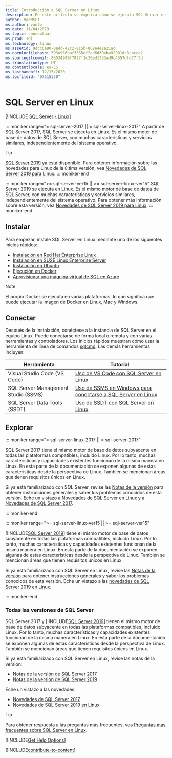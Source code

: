 ```yaml
---
title: Introducción a SQL Server en Linux
description: En este artículo se explica cómo se ejecuta SQL Server en Linux y se proporciona información para aprender más.
author: VanMSFT
ms.author: vanto
ms.date: 11/04/2019
ms.topic: conceptual
ms.prod: sql
ms.technology: linux
ms.assetid: 9dcc6a90-0add-42c2-815b-862e4e2a21ac
ms.openlocfilehash: 593a966baf3565ef2ed6d30eba92901dc8cbcca2
ms.sourcegitcommit: 86534989f7827f1c36ed1333ad9c4557dfd77f3d
ms.translationtype: HT
ms.contentlocale: es-ES
ms.lasthandoff: 12/15/2020
ms.locfileid: "97515350"
---
```

# <a name="sql-server-on-linux"></a>SQL Server en Linux

[!INCLUDE [SQL Server - Linux](../includes/applies-to-version/sql-linux.md)]

::: moniker range="= sql-server-2017 || = sql-server-linux-2017"
A partir de SQL Server 2017, SQL Server se ejecuta en Linux. Es el mismo motor de base de datos de SQL Server, con muchas características y servicios similares, independientemente del sistema operativo.

> [!TIP]
> [SQL Server 2019](sql-server-linux-overview.md?view=sql-server-ver15&preserve-view=true) ya está disponible. Para obtener información sobre las novedades para Linux de la última versión, vea [Novedades de SQL Server 2019 para Linux](sql-server-linux-whats-new-2019.md?view=sql-server-ver15&preserve-view=true).
::: moniker-end

::: moniker range=">= sql-server-ver15 || >= sql-server-linux-ver15"
SQL Server 2019 se ejecuta en Linux. Es el mismo motor de base de datos de SQL Server, con muchas características y servicios similares, independientemente del sistema operativo. Para obtener más información sobre esta versión, vea [Novedades de SQL Server 2019 para Linux](sql-server-linux-whats-new-2019.md).
::: moniker-end

## <a name="install"></a>Instalar

Para empezar, instale SQL Server en Linux mediante uno de los siguientes inicios rápidos:

- [Instalación en Red Hat Enterprise Linux](quickstart-install-connect-red-hat.md)
- [Instalación en SUSE Linux Enterprise Server](quickstart-install-connect-suse.md)
- [Instalación en Ubuntu](quickstart-install-connect-ubuntu.md)
- [Ejecución en Docker](quickstart-install-connect-docker.md)
- [Aprovisionar una máquina virtual de SQL en Azure](/azure/virtual-machines/linux/sql/provision-sql-server-linux-virtual-machine?toc=/sql/toc/toc.json)

> [!NOTE]
> El propio Docker se ejecuta en varias plataformas, lo que significa que puede ejecutar la imagen de Docker en Linux, Mac y Windows.

## <a name="connect"></a>Conectar

Después de la instalación, conéctese a la instancia de SQL Server en el equipo Linux. Puede conectarse de forma local o remota y con varias herramientas y controladores. Los inicios rápidos muestran cómo usar la herramienta de línea de comandos [sqlcmd](sql-server-linux-setup-tools.md). Las demás herramientas incluyen:

| Herramienta | Tutorial |
|-----|-----|
| Visual Studio Code (VS Code) | [Uso de VS Code con SQL Server en Linux](../tools/visual-studio-code/sql-server-develop-use-vscode.md) |
| SQL Server Management Studio (SSMS) | [Uso de SSMS en Windows para conectarse a SQL Server en Linux](sql-server-linux-manage-ssms.md) |
| SQL Server Data Tools (SSDT) | [Uso de SSDT con SQL Server en Linux](sql-server-linux-develop-use-ssdt.md) |

## <a name="explore"></a>Explorar

<!--SQL Server 2017 on Linux-->
::: moniker range="= sql-server-linux-2017 || = sql-server-2017"

SQL Server 2017 tiene el mismo motor de base de datos subyacente en todas las plataformas compatibles, incluido Linux. Por lo tanto, muchas características y capacidades existentes funcionan de la misma manera en Linux. En esta parte de la documentación se exponen algunas de estas características desde la perspectiva de Linux. También se mencionan áreas que tienen requisitos únicos en Linux.

Si ya está familiarizado con SQL Server, revise las [Notas de la versión](sql-server-linux-release-notes.md) para obtener instrucciones generales y saber los problemas conocidos de esta versión. Eche un vistazo a [Novedades de SQL Server en Linux](sql-server-linux-whats-new.md) y a [Novedades de SQL Server 2017](../sql-server/what-s-new-in-sql-server-2017.md).

::: moniker-end
<!--SQL Server 2019 on Linux-->
::: moniker range=">= sql-server-linux-ver15 || >= sql-server-ver15"

[!INCLUDE[SQL Server 2019](../includes/sssqlv15-md.md)] tiene el mismo motor de base de datos subyacente en todas las plataformas compatibles, incluido Linux. Por lo tanto, muchas características y capacidades existentes funcionan de la misma manera en Linux. En esta parte de la documentación se exponen algunas de estas características desde la perspectiva de Linux. También se mencionan áreas que tienen requisitos únicos en Linux.

Si ya está familiarizado con SQL Server en Linux, revise las [Notas de la versión](sql-server-linux-release-notes-2019.md) para obtener instrucciones generales y saber los problemas conocidos de esta versión. Eche un vistazo a las [novedades de SQL Server 2019 en Linux](../sql-server/what-s-new-in-sql-server-ver15.md).

::: moniker-end


### <a name="all-versions-of-sql-server"></a>Todas las versiones de SQL Server

SQL Server 2017 y [!INCLUDE[SQL Server 2019](../includes/sssqlv15-md.md)] tienen el mismo motor de base de datos subyacente en todas las plataformas compatibles, incluido Linux. Por lo tanto, muchas características y capacidades existentes funcionan de la misma manera en Linux. En esta parte de la documentación se exponen algunas de estas características desde la perspectiva de Linux. También se mencionan áreas que tienen requisitos únicos en Linux.

Si ya está familiarizado con SQL Server en Linux, revise las notas de la versión:

- [Notas de la versión de SQL Server 2017](sql-server-linux-release-notes.md)
- [Notas de la versión de SQL Server 2019](sql-server-linux-release-notes-2019.md)

Eche un vistazo a las novedades:

- [Novedades de SQL Server 2017](sql-server-linux-whats-new.md)
- [Novedades de SQL Server 2019 en Linux](../sql-server/what-s-new-in-sql-server-ver15.md#sql-server-on-linux)

> [!TIP]
> Para obtener respuesta a las preguntas más frecuentes, vea [Preguntas más frecuentes sobre SQL Server en Linux](sql-server-linux-faq.md).

[!INCLUDE[Get Help Options](../includes/paragraph-content/get-help-options.md)]

[!INCLUDE[contribute-to-content](../includes/paragraph-content/contribute-to-content.md)]
